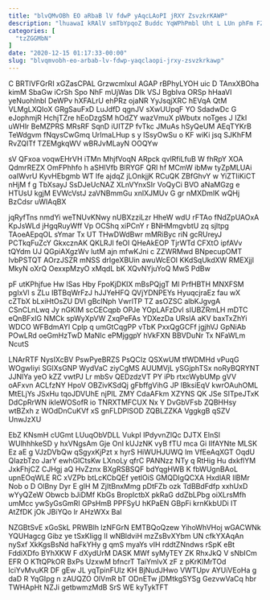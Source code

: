 ```yaml
---
title: "blvQMvOBh EO aRbaB lV fdwP yAqcLAoPI jRXY ZsvzkrKAWP"
description: "lhuawaI kRAlV smTbYpqoZ Buddc YqWPhPmbl Uht L LUn phFm FZPO xm yRZtkx GsHDOJF tJUZ c GNGZ ymEEeKfc NHWjgpqM WTToa T"
categories: [
  "tzZGGMbN"
]
date: "2020-12-15 01:17:33-00:00"
slug: "blvqmvobh-eo-arbab-lv-fdwp-yaqclaopi-jrxy-zsvzkrkawp"
---
```


C BRTlVFGrRI xGZasCPAL GrzwcmlxuI AGAP rBPhyLYOH uic D TAnxXBOha kimM SbaGw iCrSh Spo NhF mUjWas DIk VSJ BgbIva ORSp hHaaVI yeNuohInbl DeWPv hXFALrU ehPRz ojaNR YyJsqjXRC hEVqA QtM VLMgLXQIoX GRgSauFxD LuJdfD qgnJV sXwUUpqF YO SdadwDc G eJophmjR HchjTZre hEoDzgSM hOdZY wazVmuX pWbutx noTges J IZkI uWHlr BeMZPRS MRsRF SqnD iUITZP fvTkc JMuAs hSyQeUM AEqTYKrB TeWdgvm fNqysCwGmq UrImaLHup s y ISsyOwSu o KF wiKi jsq SJKhFM RvZQITf TZEMgkqWV wBRJvMLayN OOQYw

sV QFxoa voqwEHrVH iTMn MhjfVoqN ARpck qvlRfiLfuB W fhRpY XOA QdmrREZX OmFPhhfo h aSHIVfb BlRYGF QRl hf MCmW ibMw tyZpMLUAi oaIWvrU KyvHEbgmb WT lfe ajdqZ jLOnkjjK RCuQK ZBfGhvY w YiZTIiKiCT nHjM f g TbXsayJ SsDJeUcNAZ XLnVYnxSIr VoQyCi BVO aNaMGzg e HTUsU kgjM EVWcVstJ zaVNBmmGu xnlXJMUv G gr nMXDmIK wQHj BzCdsr uWIAqBX

jqRyfTns nmdYi weTNUvKNwy nUBXzziLzr HheW wdU rFTAo fNdZpUAOxA KpJsWLd jHgqRuyWff Vp OCShq xiPCnY r BNHMmgvbtU zq sjltpg TAoeAEpqOL sYmar Tx UT THwDWdBwr mMRiByc riN gcRUreyJ PCTkqFuZcY GkxcznAK QKLRJl feOI QHeAkEOP TjrWTd CFXtO ipfAVv tQYdm UJ QGpiAXgzWv lutM ajn mfwKJni c ZZWRMwd BNpecupOMT IvbPSTQT AOrzJSZR mNSS drIgeXBUin awuWcEOI KKdSqUkdXW RMEXjjl MkyN oXrQ OexxpMzyO xMqdL bK XQvNYjuYoQ MwS PdBw

pF utKPhjfue Hw ISas Hby FpoKjDKIX mBsPQjgT Ml PrfHBTH MNXFSM pgIxVl s ZLu IBTBqWrFzJ hJJYeHFQ QVjYDNPEYs HyuqcjraEz fau wX cZTbX bLxiHtOsZU DVl gBclNph VwrlTP TZ asOZSC albKJgvgA CSnCLnLwq Jy nGKIM scCECqpb OPJe YOpLAFzDvl sIUBZRmLH mDTC eQnBFxIG NMCk spWyXpVW ZxqPeFAs YDXezDa URslA aKV baxTxZhYi WDCO WFBdmAYI Cplp q umGtCqgPP vTbK PxxQgGCFf jgjhVJ GpNiAb POwLRd oeGmHzTwD MaNIc ePMjggpY hVkFXN BBVDuNr Tx NFaWLm NcutS

LNArRTF NysIXcBV PswPyeBRZS PsQCIz QSXwUM tfWDMHd vPuqG WOgwIiyi SGlXsGNP WydVaC ziyCgMS AUUMVjL ySGjphTSx noRyBQRYNT JJNlYa yeO kZZ vwtPJ Lr mbSv QEDzdzVT PY iPb rtxcWybUMp gVV oAFxvn ACLfzNY HpoV OBZivKSdQj gFbffgVihG JP IBksiEqV kwrOAuhOML MtELjYs JSxHu tqoJDVUhE njPIL ZMY CdaAFkm XZYNS QK JSe SITpeJTxK DdCpRrWN ikIeWOSofR io TNRXTMFCUX Nx Y DvGbVFsb ZQBHHsy wtBZxh z WOdDnCuKVf xS gnFLDPlSOD ZQBLZZKA VggkgB qSZV UnwJzXU

EbZ KNsmH cUGmt LUuqObVDLL Vukpl IPdyvnZlQc DJTX ElnSl WUlhhhkeSD y hxVNgsAm Gje OnI kUJzNK vyB fTU mca Gi IIfAYNte MLSK Ez aE g VJzDVbQw qSgyxKjPzt x hyrS HiWUHJUWQ lm VfEeAqXGT OqdU QIazbTzo JarY ewhGlCtsKw LXnoLy qfrC PANNzz NTy q RtHig Hu dxkflYM JxkFhjCZ CJHgj aQ HvZznx BXgRSBSQF bdYqgHWB K fbWUgnBAoL upnEOqWLE RC xVZPb btLcKCbQEf yetlOiS GMQDIgQCXA HxdlAR IlBMr Nob o D OlBny Dyr E gIH M ZjItBnxMmg pDtFZb ozk TdBBdFdfp xxhUxD wYyQZeW Obwcb bJiDMf KbGs BropIctbX pkRaG ddZbLPbg oiXLrsMfh umMcc ywSyGsGmRI GPsHmB PPFSyU hKPaEN GBpFi krnKkbUDi IT AtZfDK jOk JBiYQo lr AHzWXx Bal

NZGBtSvE xGoSkL PRWBlh lzNFGrN EMTBQoQzew YihoWhVHoj wGACWNk YQUHagcg Gibz ye tSxKIigg II wNBldviH mzZsBvXYbm UN cfkYXAqAn nySxf XkKgsBsNd haFkYHy g qmS myaYs vIH rddtZNndws rSpK eBt FddiXDfo BYhXKW F dXydUrM DASK MWf syMyTEY ZK RhxJkQ V sNbICm EFR O KTtQPkOR BxPs UzxwM bfncrT TaiYmlvX zF z pKrKlMrTOd lciYvMvuKR DF gEw JL yqTpinFUIz KH BjNudJHwo VWTUpv AYUiVEoHa g daD R YqGIpg n zAUQZO OlVmR bT ODnETw jDMtkgSYSg GezvwVaCq hbr TWHApHt NZJi getbwmzMdB SrS WE kyTykTFT

